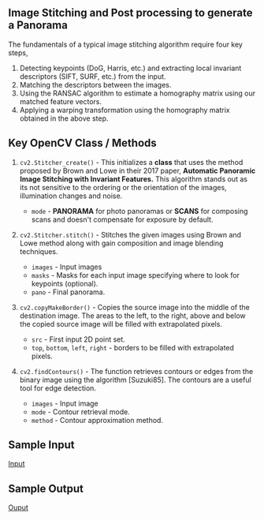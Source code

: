 ## Image Stitching and Post processing to generate a Panorama

The fundamentals of a typical image stitching algorithm require four key steps,
1. Detecting keypoints (DoG, Harris, etc.) and extracting local invariant descriptors (SIFT, SURF, etc.) from the input.
2. Matching the descriptors between the images.
3. Using the RANSAC algorithm to estimate a homography matrix using our matched feature vectors.
4. Applying a warping transformation using the homography matrix obtained in the above step.

## Key OpenCV Class / Methods 

1. `cv2.Stitcher_create()`  - This initializes a **class** that uses the method proposed by Brown and Lowe in their 2017 paper, 
    **Automatic Panoramic Image Stitching with Invariant Features.** This algorithm stands out as its not sensitive to the ordering 
    or the orientation of the images, illumination changes and noise.
   * `mode` - **PANORAMA** for photo panoramas or **SCANS** for composing scans and doesn't compensate for exposure by default.
  
2. `cv2.Stitcher.stitch()` - Stitches the given images using Brown and Lowe method along with gain composition and image blending techniques.
   * `images` - Input images
   * `masks` -	Masks for each input image specifying where to look for keypoints (optional).
   * `pano`	- Final panorama.
      
3. `cv2.copyMakeBorder()` - Copies the source image into the middle of the destination image. 
    The areas to the left, to the right, above and below the copied source image will be filled with extrapolated pixels.
   * `src`	- First input 2D point set.
   * `top`, `bottom`, `left`, `right`	- borders to be filled with extrapolated pixels.

4. `cv2.findContours()` - The function retrieves contours or edges from the binary image using the algorithm [Suzuki85].
    The contours are a useful tool for edge detection.
    * `images` - Input image
    * `mode` -	Contour retrieval mode.
    * `method`	- Contour approximation method.

 
 ## Sample Input
  [Input](./Images/2/)
 
 
 ## Sample Output

  [Ouput](./stitchedOutputProcessed.png)



